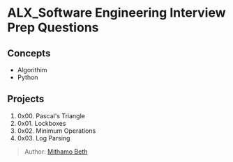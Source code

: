 # ALX_Software Engineering Interview Prep Questions

## Concepts
* Algorithim
* Python

## Projects
1. 0x00. Pascal's Triangle
2. 0x01. Lockboxes
3. 0x02. Minimum Operations
4. 0x03. Log Parsing


> Author: [Mithamo Beth](https://www.mithamo.tech)
